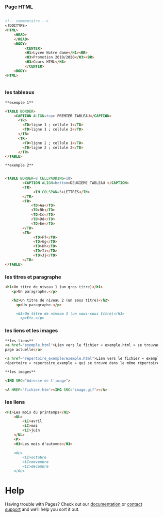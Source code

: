 ### Page HTML
```markdown

<!-- commentaire -->
<!DOCTYPE>
<HTML>
    <HEAD>
    </HEAD>
    <BODY>
         <CENTER>
         <H1>Lycee Notre dame</H1><BR>
         <H3>Promotion 2019/2020</H3><BR>
         <H3>Cours HTML</H3>
         </CENTER>
    <BODY>
<HTML>
  
````  
  ### les tableaux
 ```markdown 
 **exemple 1**
 
<TABLE BORDER>
     <CAPTION ALIGN=top> PREMIER TABLEAU</CAPTION>
       <TR>
         <TD>ligne 1 ; cellule 1</TD>
         <TD>ligne 1 ; cellule 2</TD>
       </TR>
       <TR>
         <TD>ligne 2 ; cellule 1</TD>
         <TD>ligne 2 ; cellule 2</TD>
       </TR>
 </TABLE>
 
 **exemple 2**
 

 <TABLE BORDER=8 CELLPADDING=10>
         <CAPTION ALIGN=bottom>DEUXIEME TABLEAU </CAPTION>
         <TR>
              <TH COLSPAN=5>LETTRES</TH>
         </TR>
         <TR>
             <TD>Aa</TD>
             <TD>Bb</TD>
             <TD>Cc</TD>
             <TD>Dd</TD>
             <TD>Ee</TD>
         </TR>
         <TR>
              <TD>Ff</TD>
              <TD>Gg</TD>
              <TD>Hh</TD>
              <TD>Ii</TD>
              <TD>Jj</TD>
         </TR>
 </TABLE>
 

````

### les titres et paragraphe


 ```markdown 
<h1>Un titre de niveau 1 (un gros titre)</h1>
    <p>Un paragraphe.</p>

    <h2>Un titre de niveau 2 (un sous titre)</h2>
      <p>Un paragraphe.</p>

      <h3>Un titre de niveau 3 (un sous-sous titre)</h3>
        <p>Etc.</p>

````

### les liens et les images

```markdown 
**les liens**
<a href="exemple.html">Lien vers le fichier « exemple.html » se trouvant dans le même répertoire que la
page actuelle</a>

<a href="repertoire_exemple/exemple.html">Lien vers le fichier « exemple.html » se trouvant dans le
répertoire « repertoire_exemple » qui se trouve dans le même répertoire que la page actuelle</a>

**les images**

<IMG SRC="Adresse de l'image"> 
    
<A HREF="fichier.htm"><IMG SRC="image.gif"></A>

````


### les liens

```markdown 
<H1>Les mois du printemps</H1>
    <UL>
        <LI>avril
        <LI>mai
        <LI>juin
    </UL>
    <P>
    <H3>Les mois d'automne</H3>
        
    <OL>
        <LI>octobre
        <LI>novembre
        <LI>decembre
    </OL>
````





# Help
Having trouble with Pages? Check out our [documentation](https://help.github.com/categories/github-pages-basics/) or [contact support](https://github.com/contact) and we’ll help you sort it out.
